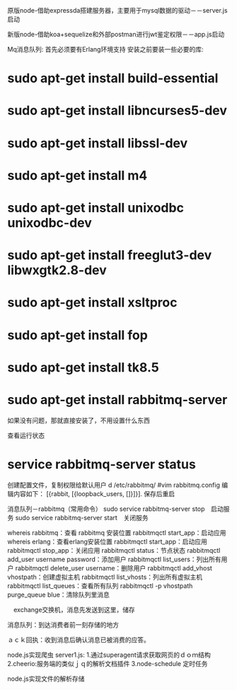 原版node-借助expressda搭建服务器，主要用于mysql数据的驱动－－server.js启动

新版node-借助koa+sequelize和外部postman进行jwt鉴定权限－－app.js启动

Mq消息队列:
首先必须要有Erlang环境支持
安装之前要装一些必要的库:
# sudo apt-get install build-essential
# sudo apt-get install libncurses5-dev
# sudo apt-get install libssl-dev
# sudo apt-get install m4
# sudo apt-get install unixodbc unixodbc-dev
# sudo apt-get install freeglut3-dev libwxgtk2.8-dev
# sudo apt-get install xsltproc
# sudo apt-get install fop
# sudo apt-get install tk8.5

# sudo apt-get install rabbitmq-server
如果没有问题，那就直接安装了，不用设置什么东西

查看运行状态
# service rabbitmq-server status

创建配置文件，复制权限给默认用户
d /etc/rabbitmq/
#vim rabbitmq.config
编辑内容如下：
[{rabbit, [{loopback_users, []}]}].
保存后重启

消息队列－rabbitmq（常用命令）
sudo service rabbitmq-server stop　启动服务
sudo service rabbitmq-server start　关闭服务


whereis rabbitmq：查看 rabbitmq 安装位置
rabbitmqctl start_app：启动应用
whereis erlang：查看erlang安装位置
rabbitmqctl start_app：启动应用
rabbitmqctl stop_app：关闭应用
rabbitmqctl status：节点状态
rabbitmqctl add_user username password：添加用户
rabbitmqctl list_users：列出所有用户
rabbitmqctl delete_user username：删除用户
rabbitmqctl add_vhost vhostpath：创建虚拟主机
rabbitmqctl list_vhosts：列出所有虚拟主机
rabbitmqctl list_queues：查看所有队列
rabbitmqctl -p vhostpath purge_queue blue：清除队列里消息

　exchange交换机，消息先发送到这里，储存

  消息队列：到达消费者前一刻存储的地方
  
  ａｃｋ回执：收到消息后确认消息已被消费的应答。
  
  
  node.js实现爬虫
  server1.js:
  1.通过superagent请求获取网页的ｄｏｍ结构
  2.cheerio:服务端的类似ｊｑ的解析文档插件
  3.node-schedule 定时任务  
  
  node.js实现文件的解析存储
  
